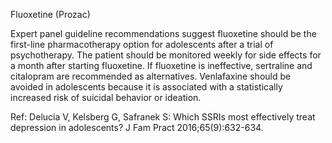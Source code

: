 Fluoxetine (Prozac)

Expert panel guideline recommendations suggest fluoxetine should be the first-line pharmacotherapy option for adolescents after a trial of psychotherapy. The patient should be monitored weekly for side effects for a month after starting fluoxetine. If fluoxetine is ineffective, sertraline and citalopram are recommended as alternatives. Venlafaxine should be avoided in adolescents because it is associated with a statistically increased risk of suicidal behavior or ideation.

Ref: Delucia V, Kelsberg G, Safranek S: Which SSRIs most effectively treat depression in adolescents? J Fam Pract 2016;65(9):632-634.